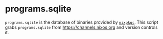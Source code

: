 # programs.sqlite

`programs.sqlite` is the database of binaries provided by [`nixpkgs`](https://github.com/NixOS/nixpkgs).
This script grabs `programs.sqlite` from <https://channels.nixos.org> and version controls it.
